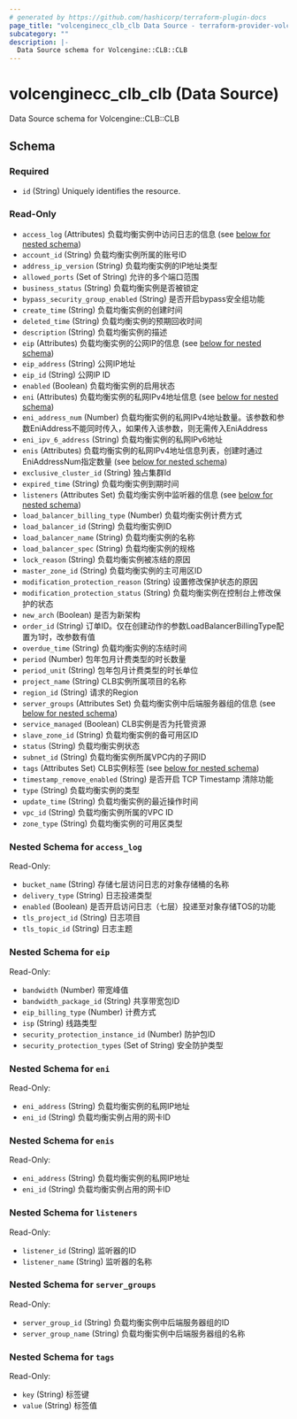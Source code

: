 ```yaml
---
# generated by https://github.com/hashicorp/terraform-plugin-docs
page_title: "volcenginecc_clb_clb Data Source - terraform-provider-volcenginecc"
subcategory: ""
description: |-
  Data Source schema for Volcengine::CLB::CLB
---
```


# volcenginecc_clb_clb (Data Source)

Data Source schema for Volcengine::CLB::CLB



<!-- schema generated by tfplugindocs -->
## Schema

### Required

- `id` (String) Uniquely identifies the resource.

### Read-Only

- `access_log` (Attributes) 负载均衡实例中访问日志的信息 (see [below for nested schema](#nestedatt--access_log))
- `account_id` (String) 负载均衡实例所属的账号ID
- `address_ip_version` (String) 负载均衡实例的IP地址类型
- `allowed_ports` (Set of String) 允许的多个端口范围
- `business_status` (String) 负载均衡实例是否被锁定
- `bypass_security_group_enabled` (String) 是否开启bypass安全组功能
- `create_time` (String) 负载均衡实例的创建时间
- `deleted_time` (String) 负载均衡实例的预期回收时间
- `description` (String) 负载均衡实例的描述
- `eip` (Attributes) 负载均衡实例的公网IP的信息 (see [below for nested schema](#nestedatt--eip))
- `eip_address` (String) 公网IP地址
- `eip_id` (String) 公网IP ID
- `enabled` (Boolean) 负载均衡实例的启用状态
- `eni` (Attributes) 负载均衡实例的私网IPv4地址信息 (see [below for nested schema](#nestedatt--eni))
- `eni_address_num` (Number) 负载均衡实例的私网IPv4地址数量。该参数和参数EniAddress不能同时传入，如果传入该参数，则无需传入EniAddress
- `eni_ipv_6_address` (String) 负载均衡实例的私网IPv6地址
- `enis` (Attributes) 负载均衡实例的私网IPv4地址信息列表，创建时通过EniAddressNum指定数量 (see [below for nested schema](#nestedatt--enis))
- `exclusive_cluster_id` (String) 独占集群Id
- `expired_time` (String) 负载均衡实例到期时间
- `listeners` (Attributes Set) 负载均衡实例中监听器的信息 (see [below for nested schema](#nestedatt--listeners))
- `load_balancer_billing_type` (Number) 负载均衡实例计费方式
- `load_balancer_id` (String) 负载均衡实例ID
- `load_balancer_name` (String) 负载均衡实例的名称
- `load_balancer_spec` (String) 负载均衡实例的规格
- `lock_reason` (String) 负载均衡实例被冻结的原因
- `master_zone_id` (String) 负载均衡实例的主可用区ID
- `modification_protection_reason` (String) 设置修改保护状态的原因
- `modification_protection_status` (String) 负载均衡实例在控制台上修改保护的状态
- `new_arch` (Boolean) 是否为新架构
- `order_id` (String) 订单ID。仅在创建动作的参数LoadBalancerBillingType配置为1时，改参数有值
- `overdue_time` (String) 负载均衡实例的冻结时间
- `period` (Number) 包年包月计费类型的时长数量
- `period_unit` (String) 包年包月计费类型的时长单位
- `project_name` (String) CLB实例所属项目的名称
- `region_id` (String) 请求的Region
- `server_groups` (Attributes Set) 负载均衡实例中后端服务器组的信息 (see [below for nested schema](#nestedatt--server_groups))
- `service_managed` (Boolean) CLB实例是否为托管资源
- `slave_zone_id` (String) 负载均衡实例的备可用区ID
- `status` (String) 负载均衡实例状态
- `subnet_id` (String) 负载均衡实例所属VPC内的子网ID
- `tags` (Attributes Set) CLB实例标签 (see [below for nested schema](#nestedatt--tags))
- `timestamp_remove_enabled` (String) 是否开启 TCP Timestamp 清除功能
- `type` (String) 负载均衡实例的类型
- `update_time` (String) 负载均衡实例的最近操作时间
- `vpc_id` (String) 负载均衡实例所属的VPC ID
- `zone_type` (String) 负载均衡实例的可用区类型

<a id="nestedatt--access_log"></a>
### Nested Schema for `access_log`

Read-Only:

- `bucket_name` (String) 存储七层访问日志的对象存储桶的名称
- `delivery_type` (String) 日志投递类型
- `enabled` (Boolean) 是否开启访问日志（七层）投递至对象存储TOS的功能
- `tls_project_id` (String) 日志项目
- `tls_topic_id` (String) 日志主题


<a id="nestedatt--eip"></a>
### Nested Schema for `eip`

Read-Only:

- `bandwidth` (Number) 带宽峰值
- `bandwidth_package_id` (String) 共享带宽包ID
- `eip_billing_type` (Number) 计费方式
- `isp` (String) 线路类型
- `security_protection_instance_id` (Number) 防护包ID
- `security_protection_types` (Set of String) 安全防护类型


<a id="nestedatt--eni"></a>
### Nested Schema for `eni`

Read-Only:

- `eni_address` (String) 负载均衡实例的私网IP地址
- `eni_id` (String) 负载均衡实例占用的网卡ID


<a id="nestedatt--enis"></a>
### Nested Schema for `enis`

Read-Only:

- `eni_address` (String) 负载均衡实例的私网IP地址
- `eni_id` (String) 负载均衡实例占用的网卡ID


<a id="nestedatt--listeners"></a>
### Nested Schema for `listeners`

Read-Only:

- `listener_id` (String) 监听器的ID
- `listener_name` (String) 监听器的名称


<a id="nestedatt--server_groups"></a>
### Nested Schema for `server_groups`

Read-Only:

- `server_group_id` (String) 负载均衡实例中后端服务器组的ID
- `server_group_name` (String) 负载均衡实例中后端服务器组的名称


<a id="nestedatt--tags"></a>
### Nested Schema for `tags`

Read-Only:

- `key` (String) 标签键
- `value` (String) 标签值
